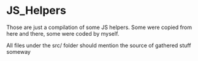 # JS_Helpers

Those are just a compilation of some JS helpers. Some were copied from here and there, some were coded by myself.

All files under the src/ folder should mention the source of gathered stuff someway

